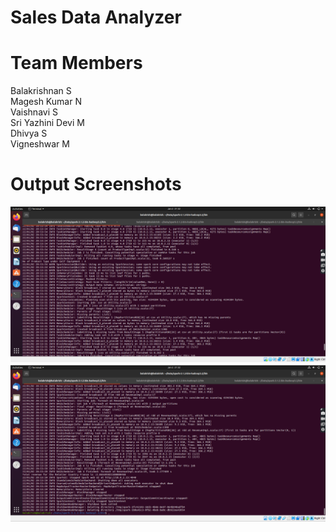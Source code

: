 # Sales Data Analyzer 

# Team Members
Balakrishnan S  
Magesh Kumar N  
Vaishnavi S  
Sri Yazhini Devi M  
Dhivya S  
Vigneshwar M  

# Output Screenshots
![alt text](https://github.com/Bala-1301/TeamD-DataTraining/blob/master/output_screenshot/02.01.2022_21.32.27_REC.png?raw=true)
![alt text](https://github.com/Bala-1301/TeamD-DataTraining/blob/master/output_screenshot/02.01.2022_21.32.45_REC.png?raw=true)
